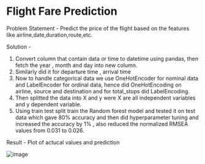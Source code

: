 # Flight Fare Prediction
Problem Statement -
Predict the price of the flight based on the features like airline,date,duration,route,etc.

Solution -
1) Convert column that contain data or time to datetime using pandas, then fetch the year , month and day into new column.
2) Similarly did it for departure time , arrival time
3) Now to handle categorical data we use OneHotEncoder for nominal data and LabelEncoder for ordinal data, hence did OneHotEncoding on airline, source and destination and for total_stops did LabelEncoding.
3) Then splitted the data into X and y were X are all independent variables and y dependent variable.
4) Using train test split train the Random forest model and tested it on test data which gave 80% accuracy and then did hyperparameter tuning and increased the accuracy by 1% , also reduced the normalized RMSEA values from 0.031 to 0.026.

Result - Plot of actucal values and prediction

![image](https://user-images.githubusercontent.com/67514632/186098711-7d9d36fd-91c0-4400-be57-0751769016f0.png)

